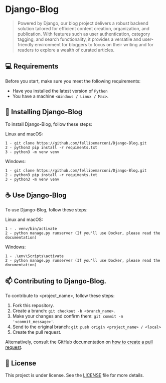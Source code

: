 # Django-Blog

> Powered by Django, our blog project delivers a robust backend solution tailored for efficient content creation, organization, and publication. With features such as user authentication, category tagging, and search functionality, it provides a versatile and user-friendly environment for bloggers to focus on their writing and for readers to explore a wealth of curated articles.

<!--
### Ajustes e melhorias

O projeto ainda está em desenvolvimento e as próximas atualizações serão voltadas nas seguintes tarefas:

- [x] Tarefa 1
- [x] Tarefa 2
- [x] Tarefa 3
- [ ] Tarefa 4
- [ ] Tarefa 5
-->

## 💻 Requirements

Before you start, make sure you meet the following requirements:

- Have you installed the latest version of `Python`
- You have a machine `<Windows / Linux / Mac>`.

## 🚀 Installing Django-Blog

To install Django-Blog, follow these steps:

Linux and macOS:

```
1 - git clone https://github.com/fellipemarconi/Django-Blog.git
2 - python3 pip install -r requiments.txt
3 - python3 -m venv venv
```

Windows:

```
1 - git clone https://github.com/fellipemarconi/Django-Blog.git
2 - python3 pip install -r requiments.txt
3 - python3 -m venv venv
```

## ☕ Use Django-Blog

To use Django-Blog, follow these steps:

Linux and macOS:

```
1 - . venv/bin/activate
2 - python manage.py runserver (If you'll use Docker, please read the documentation)
```

Windows:

```
1 - .\env\Scripts\activate
2 - python manage.py runserver (If you'll use Docker, please read the documentation)
```

## 📫 Contributing to Django-Blog.

To contribute to <project_name>, follow these steps:

1. Fork this repository.
2. Create a branch: `git checkout -b <branch_name>`.
3. Make your changes and confirm them: `git commit -m '<commit_message>'`.
4. Send to the original branch: `git push origin <project_name> / <local>`
5. Create the pull request.

Alternatively, consult the GitHub documentation on [how to create a pull request](https://help.github.com/en/github/collaborating-with-issues-and-pull-requests/creating-a-pull-request).

## 📝 License

This project is under license. See the [LICENSE](LICENSE) file for more details.
